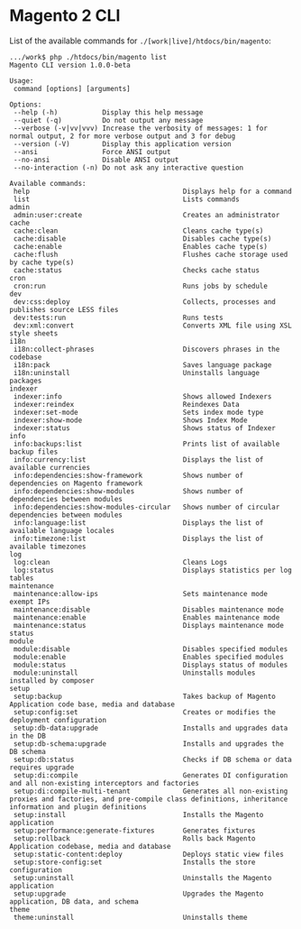 # Magento 2 CLI

List of the available commands for `./[work|live]/htdocs/bin/magento`:

    .../work$ php ./htdocs/bin/magento list
    Magento CLI version 1.0.0-beta
    
    Usage:
     command [options] [arguments]
    
    Options:
     --help (-h)           Display this help message
     --quiet (-q)          Do not output any message
     --verbose (-v|vv|vvv) Increase the verbosity of messages: 1 for normal output, 2 for more verbose output and 3 for debug
     --version (-V)        Display this application version
     --ansi                Force ANSI output
     --no-ansi             Disable ANSI output
     --no-interaction (-n) Do not ask any interactive question
    
    Available commands:
     help                                      Displays help for a command
     list                                      Lists commands
    admin
     admin:user:create                         Creates an administrator
    cache
     cache:clean                               Cleans cache type(s)
     cache:disable                             Disables cache type(s)
     cache:enable                              Enables cache type(s)
     cache:flush                               Flushes cache storage used by cache type(s)
     cache:status                              Checks cache status
    cron
     cron:run                                  Runs jobs by schedule
    dev
     dev:css:deploy                            Collects, processes and publishes source LESS files
     dev:tests:run                             Runs tests
     dev:xml:convert                           Converts XML file using XSL style sheets
    i18n
     i18n:collect-phrases                      Discovers phrases in the codebase
     i18n:pack                                 Saves language package
     i18n:uninstall                            Uninstalls language packages
    indexer
     indexer:info                              Shows allowed Indexers
     indexer:reindex                           Reindexes Data
     indexer:set-mode                          Sets index mode type
     indexer:show-mode                         Shows Index Mode
     indexer:status                            Shows status of Indexer
    info
     info:backups:list                         Prints list of available backup files
     info:currency:list                        Displays the list of available currencies
     info:dependencies:show-framework          Shows number of dependencies on Magento framework
     info:dependencies:show-modules            Shows number of dependencies between modules
     info:dependencies:show-modules-circular   Shows number of circular dependencies between modules
     info:language:list                        Displays the list of available language locales
     info:timezone:list                        Displays the list of available timezones
    log
     log:clean                                 Cleans Logs
     log:status                                Displays statistics per log tables
    maintenance
     maintenance:allow-ips                     Sets maintenance mode exempt IPs
     maintenance:disable                       Disables maintenance mode
     maintenance:enable                        Enables maintenance mode
     maintenance:status                        Displays maintenance mode status
    module
     module:disable                            Disables specified modules
     module:enable                             Enables specified modules
     module:status                             Displays status of modules
     module:uninstall                          Uninstalls modules installed by composer
    setup
     setup:backup                              Takes backup of Magento Application code base, media and database
     setup:config:set                          Creates or modifies the deployment configuration
     setup:db-data:upgrade                     Installs and upgrades data in the DB
     setup:db-schema:upgrade                   Installs and upgrades the DB schema
     setup:db:status                           Checks if DB schema or data requires upgrade
     setup:di:compile                          Generates DI configuration and all non-existing interceptors and factories
     setup:di:compile-multi-tenant             Generates all non-existing proxies and factories, and pre-compile class definitions, inheritance information and plugin definitions
     setup:install                             Installs the Magento application
     setup:performance:generate-fixtures       Generates fixtures
     setup:rollback                            Rolls back Magento Application codebase, media and database
     setup:static-content:deploy               Deploys static view files
     setup:store-config:set                    Installs the store configuration
     setup:uninstall                           Uninstalls the Magento application
     setup:upgrade                             Upgrades the Magento application, DB data, and schema
    theme
     theme:uninstall                           Uninstalls theme
